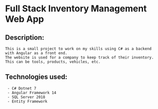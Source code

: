 # Full Stack Inventory Management Web App

## Description:

    This is a small project to work on my skills using C# as a backend with Angular as a front end.
    The website is used for a company to keep track of their inventory.
    This can be tools, products, vehicles, etc.

## Technologies used:

     - C# Dotnet 7
     - Angular Framework 14
     - SQL Server 2018
     - Entity Framework

